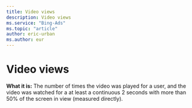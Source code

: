 ```yaml
---
title: Video views
description: Video views
ms.service: "Bing-Ads"
ms.topic: "article"
author: eric-urban
ms.author: eur
---
```


# Video views

**What it is:** The number of times the video was played for a user, and the video was watched for a at least a continuous 2 seconds with more than 50% of the screen in view (measured directly).


